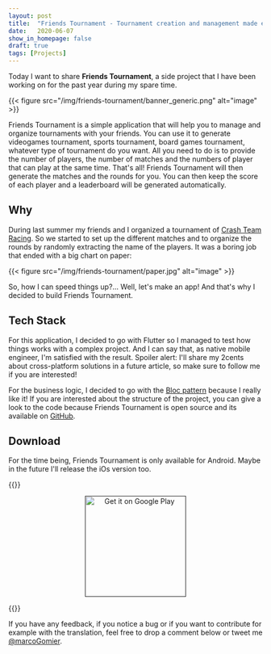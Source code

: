 ```yaml
---
layout: post
title:  "Friends Tournament - Tournament creation and management made easy"
date:   2020-06-07
show_in_homepage: false
draft: true
tags: [Projects]
---
```


Today I want to share **Friends Tournament**, a side project that I have been working on for the past year during my spare time. 

{{< figure src="/img/friends-tournament/banner_generic.png" alt="image" >}}

Friends Tournament is a simple application that will help you to manage and organize tournaments with your friends. You can use it to generate videogames tournament, sports tournament, board games tournament, whatever type of tournament do you want. All you need to do is to provide the number of players, the number of matches and the numbers of player that can play at the same time. That's all! Friends Tournament will then generate the matches and the rounds for you. You can then keep the score of each player and a leaderboard will be generated automatically.

## Why

During last summer my friends and I organized a tournament of [Crash Team Racing](https://www.crashbandicoot.com/it/crashteamracing). So we started to set up the different matches and to organize the rounds by randomly extracting the name of the players. It was a boring job that ended with a big chart on paper:

{{< figure src="/img/friends-tournament/paper.jpg" alt="image" >}}

So, how I can speed things up?... Well, let's make an app! And that's why I decided to build Friends Tournament.

## Tech Stack

For this application, I decided to go with Flutter so I managed to test how things works with a complex project. And I can say that, as native mobile engineer, I'm satisfied with the result. Spoiler alert: I'll share my 2cents about cross-platform solutions in a future article, so make sure to follow me if you are interested!

For the business logic, I decided to go with the [Bloc pattern](https://medium.com/flutterpub/architecting-your-flutter-project-bd04e144a8f1) because I really like it! If you are interested about the structure of the project, you can give a look to the code because Friends Tournament is open source and its available on [GitHub](https://github.com/prof18/Friends-Tournament).

## Download

For the time being, Friends Tournament is only available for Android. Maybe in the future I'll release the iOs version too.

{{<rawhtml>}}

<div align="center"><a href=""><img alt="Get it on Google Play" src="https://play.google.com/intl/en_us/badges/images/generic/en_badge_web_generic.png" width="200px"/></a></div>

{{</rawhtml>}}

If you have any feedback, if you notice a bug or if you want to contribute for example with the translation, feel free to drop a comment below or tweet me [@marcoGomier](https://twitter.com/marcoGomier).



 
